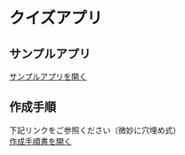 # クイズアプリ

## サンプルアプリ
[サンプルアプリを開く](https://polar-forest-09833.herokuapp.com/)

## 作成手順
下記リンクをご参照ください（微妙に穴埋め式）  
[作成手順書を開く](https://docs.google.com/presentation/d/1xh4cnYHkZ14BFW0NnS4vXTnf2I0_Zwwq/edit?usp=sharing&ouid=110949804147674416381&rtpof=true&sd=true)

